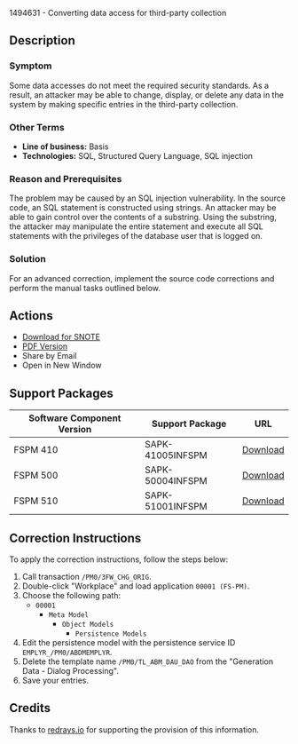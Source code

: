 1494631 - Converting data access for third-party collection

## Description

### Symptom
Some data accesses do not meet the required security standards. As a result, an attacker may be able to change, display, or delete any data in the system by making specific entries in the third-party collection.

### Other Terms
- **Line of business:** Basis
- **Technologies:** SQL, Structured Query Language, SQL injection

### Reason and Prerequisites
The problem may be caused by an SQL injection vulnerability. In the source code, an SQL statement is constructed using strings. An attacker may be able to gain control over the contents of a substring. Using the substring, the attacker may manipulate the entire statement and execute all SQL statements with the privileges of the database user that is logged on.

### Solution
For an advanced correction, implement the source code corrections and perform the manual tasks outlined below.

## Actions
- [Download for SNOTE](https://notesdownloads.sap.com/note/0040000008845732017)
- [PDF Version](https://userapps.support.sap.com/sap/support/sfm/notes/print/0001494631?language=en-US&token=76AB61115FF876C5D090949B1979043D)
- Share by Email
- Open in New Window

## Support Packages
| Software Component Version | Support Package    | URL                                                                                      |
|----------------------------|--------------------|------------------------------------------------------------------------------------------|
| FSPM 410                   | SAPK-41005INFSPM    | [Download](https://me.sap.com/supportpackage/SAPK-41005INFSPM)                           |
| FSPM 500                   | SAPK-50004INFSPM    | [Download](https://me.sap.com/supportpackage/SAPK-50004INFSPM)                           |
| FSPM 510                   | SAPK-51001INFSPM    | [Download](https://me.sap.com/supportpackage/SAPK-51001INFSPM)                           |

## Correction Instructions
To apply the correction instructions, follow the steps below:

1. Call transaction `/PM0/3FW_CHG_ORIG`.
2. Double-click "Workplace" and load application `00001 (FS-PM)`.
3. Choose the following path:
   - `00001`
     - `Meta Model`
       - `Object Models`
         - `Persistence Models`
4. Edit the persistence model with the persistence service ID `EMPLYR_/PM0/ABDMEMPLYR`.
5. Delete the template name `/PM0/TL_ABM_DAU_DAO` from the "Generation Data - Dialog Processing".
6. Save your entries.

## Credits
Thanks to [redrays.io](https://redrays.io) for supporting the provision of this information.